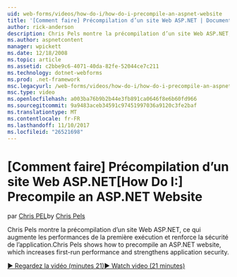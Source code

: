 ```yaml
---
uid: web-forms/videos/how-do-i/how-do-i-precompile-an-aspnet-website
title: '[Comment faire] Précompilation d’un site Web ASP.NET | Documents Microsoft'
author: rick-anderson
description: Chris Pels montre la précompilation d’un site Web ASP.NET, ce qui augmente les performances de la première exécution et renforce la sécurité de l’application.
ms.author: aspnetcontent
manager: wpickett
ms.date: 12/18/2008
ms.topic: article
ms.assetid: c2bbe9c6-4071-40da-82fe-52044ce7c211
ms.technology: dotnet-webforms
ms.prod: .net-framework
msc.legacyurl: /web-forms/videos/how-do-i/how-do-i-precompile-an-aspnet-website
msc.type: video
ms.openlocfilehash: a003ba76b9b2b44e3fb891ca0646f8e6b60fd966
ms.sourcegitcommit: 9a9483aceb34591c97451997036a9120c3fe2baf
ms.translationtype: MT
ms.contentlocale: fr-FR
ms.lasthandoff: 11/10/2017
ms.locfileid: "26521698"
---
```

<a name="how-do-i-precompile-an-aspnet-website"></a><span data-ttu-id="b5013-103">[Comment faire] Précompilation d’un site Web ASP.NET</span><span class="sxs-lookup"><span data-stu-id="b5013-103">[How Do I:] Precompile an ASP.NET Website</span></span>
====================
<span data-ttu-id="b5013-104">par [Chris PEL](https://twitter.com/chrispels)</span><span class="sxs-lookup"><span data-stu-id="b5013-104">by [Chris Pels](https://twitter.com/chrispels)</span></span>

<span data-ttu-id="b5013-105">Chris Pels montre la précompilation d’un site Web ASP.NET, ce qui augmente les performances de la première exécution et renforce la sécurité de l’application.</span><span class="sxs-lookup"><span data-stu-id="b5013-105">Chris Pels shows how to precompile an ASP.NET website, which increases first-run performance and strengthens application security.</span></span>

[<span data-ttu-id="b5013-106">&#9654; Regardez la vidéo (minutes 21)</span><span class="sxs-lookup"><span data-stu-id="b5013-106">&#9654; Watch video (21 minutes)</span></span>](https://channel9.msdn.com/Blogs/ASP-NET-Site-Videos/how-do-i-precompile-an-aspnet-website)
